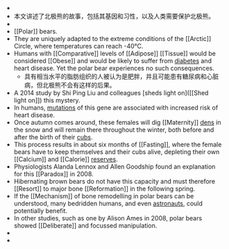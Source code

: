 -
- 本文讲述了北极熊的故事，包括其基因和习性，以及人类需要保护北极熊。
-
- [[Polar]] bears.
- They are uniquely adapted to the extreme conditions of the [[Arctic]] Circle, where temperatures can reach -40℃.
- Humans with [[Comparative]] levels of [[Adipose]] [[Tissue]] would be considered [[Obese]] and would be likely to suffer from [diabetes]([[Diabetes]]) and heart disease. Yet the polar bear experiences no such consequences.
	- 具有相当水平的脂肪组织的人被认为是肥胖，并且可能患有糖尿病和心脏病，但北极熊不会有这样的后果。
- A 2014 study by Shi Ping Liu and colleagues [sheds light on]([[Shed light on]]) this mystery.
- In humans, [mutations]([[Mutation]]) of this gene are associated with increased risk of heart disease.
- Once autumn comes around, these females will dig [[Maternity]] [dens]([[Den]]) in the snow and will remain there throughout the winter, both before and after the birth of their [cubs]([[Cub]]).
- This process results in about six months of [[Fasting]], where the female bears have to keep themselves and their cubs alive, depleting their own [[Calcium]] and [[Calorie]] [reserves]([[Reserve]]).
- Physiologists Alanda Lennox and Allen Goodship found an explanation for this [[Paradox]] in 2008.
- Hibernating brown bears do not have this capacity and must therefore [[Resort]] to major bone [[Reformation]] in the following spring.
- If the [[Mechanism]] of bone remodelling in polar bears can be understood, many bedridden humans, and even [astronauts]([[Astronaut]]), could potentially benefit.
- In other studies, such as one by Alison Ames in 2008, polar bears showed [[Deliberate]] and focussed manipulation.
-
-